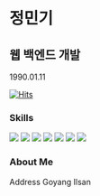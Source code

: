 # 정민기
## 웹 백엔드 개발
1990.01.11

[![Hits](https://hits.seeyoufarm.com/api/count/incr/badge.svg?url=https%3A%2F%2Fgithub.com%2Fmingkking%2Fmingkking&count_bg=%2379C83D&title_bg=%23555555&icon=&icon_color=%23E7E7E7&title=hits&edge_flat=false)](https://hits.seeyoufarm.com)
<br>
### Skills

<img src="https://img.shields.io/badge/Java-3766AB?style=flat-square&logo=Python&logoColor=white"/></a>
<img src="https://img.shields.io/badge/Oracle-3766AB?style=flat-square&logo=Python&logoColor=white"/></a>
<img src="https://img.shields.io/badge/HTML-3766AB?style=flat-square&logo=Python&logoColor=white"/></a>
<img src="https://img.shields.io/badge/CSS-3766AB?style=flat-square&logo=Python&logoColor=white"/></a>
<img src="https://img.shields.io/badge/JavaScript-3766AB?style=flat-square&logo=Python&logoColor=white"/></a>
<img src="https://img.shields.io/badge/JSP-3766AB?style=flat-square&logo=Python&logoColor=white"/></a>
<img src="https://img.shields.io/badge/Spring-3766AB?style=flat-square&logo=Python&logoColor=white"/></a>

### About Me

Address Goyang Ilsan

<!--
**mingkking/mingkking** is a ✨ _special_ ✨ repository because its `README.md` (this file) appears on your GitHub profile.

Here are some ideas to get you started:

- 🔭 I’m currently working on ...
- 🌱 I’m currently learning ...
- 👯 I’m looking to collaborate on ...
- 🤔 I’m looking for help with ...
- 💬 Ask me about ...
- 📫 How to reach me: ...
- 😄 Pronouns: ...
- ⚡ Fun fact: ...
-->
